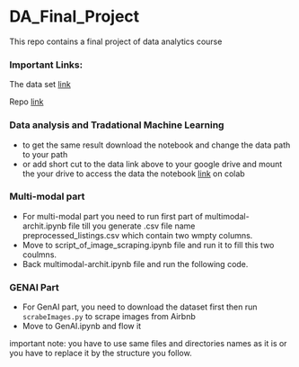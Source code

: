 # DA_Final_Project
This repo contains a final project of data analytics course 

### Important Links:
The data set [link](https://drive.google.com/drive/folders/1arnKu443_QigEaEUVB46cscfzXtIrh8U?usp=drive_link)

Repo [link](https://github.com/HossamAbdelrhman/DA_Final_Project)


### Data analysis and Tradational Machine Learning 
- to get the same result download the notebook and change the data path to your path
- or add short cut to the data link above to your google drive and mount the your drive to access the data the notebook [link](https://colab.research.google.com/drive/1uEY1C7cwOmYqZZzBYfHrV1MVjqmoxw_m?usp=sharing) on colab
  
### Multi-modal part
- For multi-modal part you need to run first part of multimodal-archit.ipynb file till you generate .csv file name preprocessed_listings.csv which contain two wmpty columns.
- Move to script_of_image_scraping.ipynb file and run it to fill this two coulmns.
- Back multimodal-archit.ipynb file and run the following code.

### GENAI Part
- For GenAI part, you need to download the dataset first then run `scrabeImages.py` to scrape images from Airbnb
- Move to GenAI.ipynb and flow it 

important note: you have to use same files and directories names as it is or you have to replace it by the structure you follow.
